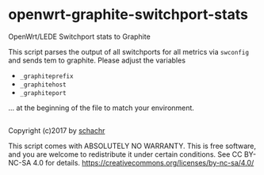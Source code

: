 # openwrt-graphite-switchport-stats
OpenWrt/LEDE Switchport stats to Graphite

This script parses the output of all switchports for all metrics via `swconfig` and sends tem to graphite.
Please adjust the variables
+ `_graphiteprefix`
+ `_graphitehost`
+ `_graphiteport`

... at the beginning of the file to match your environment.


##

Copyright (c)2017 by [schachr](https://github.com/schachr)

This script comes with ABSOLUTELY NO WARRANTY.
This is free software, and you are welcome to redistribute it
under certain conditions. See CC BY-NC-SA 4.0 for details.
https://creativecommons.org/licenses/by-nc-sa/4.0/
